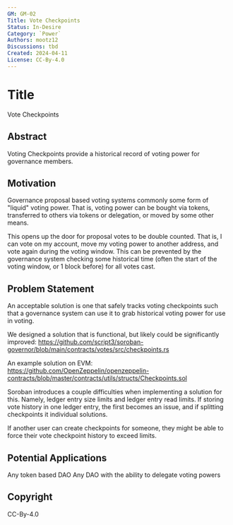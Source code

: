 ```yaml
---
GM: GM-02
Title: Vote Checkpoints
Status: In-Desire
Category: `Power`  
Authors: mootz12
Discussions: tbd
Created: 2024-04-11
License: CC-By-4.0
---
```


# Title
Vote Checkpoints

## Abstract
Voting Checkpoints provide a historical record of voting power for governance members.

## Motivation
Governance proposal based voting systems commonly some form of "liquid" voting power. That is, voting power can be bought via tokens, transferred to others via tokens or delegation, or moved by some other means.

This opens up the door for proposal votes to be double counted. That is, I can vote on my account, move my voting power to another address, and vote again during the voting window. This can be prevented by the governance system checking some historical time (often the start of the voting window, or 1 block before) for all votes cast.

## Problem Statement
An acceptable solution is one that safely tracks voting checkpoints such that a governance system can use it to grab historical voting power for use in voting.

We designed a solution that is functional, but likely could be significantly improved: https://github.com/script3/soroban-governor/blob/main/contracts/votes/src/checkpoints.rs

An example solution on EVM: https://github.com/OpenZeppelin/openzeppelin-contracts/blob/master/contracts/utils/structs/Checkpoints.sol

Soroban introduces a couple difficulties when implementing a solution for this. Namely, ledger entry size limits and ledger entry read limits. If storing vote history in one ledger entry, the first becomes an issue, and if splitting checkpoints it individual solutions.

If another user can create checkpoints for someone, they might be able to force their vote checkpoint history to exceed limits. 

## Potential Applications
Any token based DAO
Any DAO with the ability to delegate voting powers

## Copyright
CC-By-4.0 	
